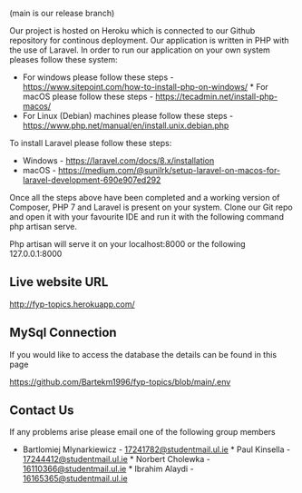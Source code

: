 (main is our release branch)


Our project is hosted on Heroku which is connected to our Github repository for continous deployment. Our application is written in PHP with the use of Laravel. 
In order to run our application on your own system pleases follow these system:

* For windows please follow these steps - https://www.sitepoint.com/how-to-install-php-on-windows/
* For macOS please follow these steps - https://tecadmin.net/install-php-macos/
* For Linux (Debian) machines please follow these steps - https://www.php.net/manual/en/install.unix.debian.php

To install Laravel please follow these steps: 

* Windows - https://laravel.com/docs/8.x/installation
* macOS - https://medium.com/@sunilrk/setup-laravel-on-macos-for-laravel-development-690e907ed292

Once all the steps above have been completed and a working version of Composer, PHP 7 and Laravel is present on your system. Clone our Git repo and open it with your favourite IDE and run it with the following command php artisan serve.

Php artisan will serve it on your localhost:8000 or the following 127.0.0.1:8000

## Live website URL
http://fyp-topics.herokuapp.com/


## MySql Connection
If you would like to access the database the details can be found in this page

https://github.com/Bartekm1996/fyp-topics/blob/main/.env

## Contact Us
If any problems arise please email one of the following group members  
* Bartlomiej Mlynarkiewicz - 17241782@studentmail.ul.ie
* Paul Kinsella - 17244412@studentmail.ul.ie
* Norbert Cholewka - 16110366@studentmail.ul.ie
* Ibrahim Alaydi - 16165365@studentmail.ul.ie

